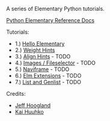 A series of Elementary Python tutorials.

[Python Elementary Reference Docs](https://build.enlightenment.org/job/base_pyefl_build/lastSuccessfulBuild/artifact/build/sphinx/html/index.html)

Tutorials:
- 1.) [Hello Elementary](http://it.toolbox.com/blogs/enlightenment/pyefl-tutorial-1-hello-elementary-65743)
- 2.) [Weight Hints](http://it.toolbox.com/blogs/enlightenment/pyefl-tutorial-2-weight-hints-65905)
- 3.) [Align Hints]() - TODO
- 4.) [Images / Fileselector]() - TODO
- 5.) [Naviframe]() - TODO
- 6.) [Elm Extensions]() - TODO
- 7.) [List and Genlist]() - TODO

Credits: 
- [Jeff Hoogland](http://www.jeffhoogland.com/)
- [Kai Huuhko](https://github.com/kaihu)
